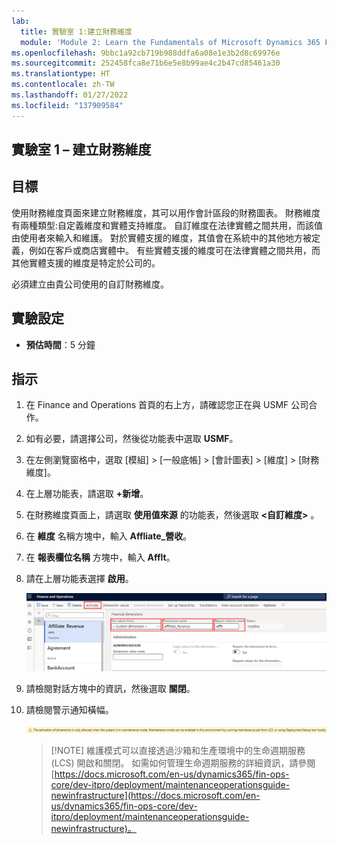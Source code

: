 ```yaml
---
lab:
  title: 實驗室 1:建立財務維度
  module: 'Module 2: Learn the Fundamentals of Microsoft Dynamics 365 Finance'
ms.openlocfilehash: 9bbc1a92cb719b988ddfa6a08e1e3b2d8c69976e
ms.sourcegitcommit: 252458fca8e71b6e5e8b99ae4c2b47cd85461a30
ms.translationtype: HT
ms.contentlocale: zh-TW
ms.lasthandoff: 01/27/2022
ms.locfileid: "137909584"
---
```

## <a name="lab-1---create-a-financial-dimension"></a>實驗室 1 – 建立財務維度

## <a name="objectives"></a>目標

使用財務維度頁面來建立財務維度，其可以用作會計區段的財務圖表。 財務維度有兩種類型:自定義維度和實體支持維度。 自訂維度在法律實體之間共用，而該值由使用者來輸入和維護。 對於實體支援的維度，其值會在系統中的其他地方被定義，例如在客戶或商店實體中。 有些實體支援的維度可在法律實體之間共用，而其他實體支援的維度是特定於公司的。

必須建立由貴公司使用的自訂財務維度。

## <a name="lab-setup"></a>實驗設定

   - **預估時間**：5 分鐘

## <a name="instructions"></a>指示

1. 在 Finance and Operations 首頁的右上方，請確認您正在與 USMF 公司合作。

1. 如有必要，請選擇公司，然後從功能表中選取 **USMF**。

1. 在左側瀏覽窗格中，選取 [模組] > [一般底帳] > [會計圖表] > [維度] > [財務維度]。

1. 在上層功能表，請選取 **+新增**。

1. 在財務維度頁面上，請選取 **使用值來源** 的功能表，然後選取 **<自訂維度>** 。

1. 在 **維度** 名稱方塊中，輸入 **Affliate_營收**。

1. 在 **報表欄位名稱** 方塊中，輸入 **Afflt**。

1. 請在上層功能表選擇 **啟用**。

    ![螢幕擷取畫面正在顯示新的自訂財務維度，並醒目提示了「使用值來源」、「維度名稱」、「報表欄位名稱」和「啟用」功能表](./media/lp2-m3-new-financial-dimension.png)

1. 請檢閱對話方塊中的資訊，然後選取 **關閉**。

1. 請檢閱警示通知橫幅。

    ![螢幕擷取畫面正在顯示警告資訊橫幅，其參考啟用一個新維度的維護模式要求。](./media/lp2-m3-activation-warning-banner.png)

    >[!NOTE] 維護模式可以直接透過沙箱和生產環境中的生命週期服務 (LCS) 開啟和關閉。 如需如何管理生命週期服務的詳細資訊，請參閱 [https://docs.microsoft.com/en-us/dynamics365/fin-ops-core/dev-itpro/deployment/maintenanceoperationsguide-newinfrastructure](https://docs.microsoft.com/en-us/dynamics365/fin-ops-core/dev-itpro/deployment/maintenanceoperationsguide-newinfrastructure)。
